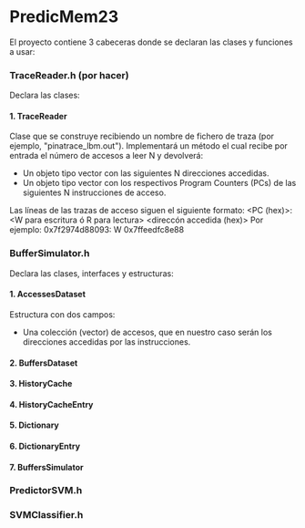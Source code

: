 # PredicMem23

El proyecto contiene 3 cabeceras donde se declaran las clases y funciones a usar:

### TraceReader.h (por hacer)

Declara las clases:

#### 1. TraceReader

Clase que se construye recibiendo un nombre de fichero de traza (por ejemplo, "pinatrace_lbm.out").
Implementará un método el cual recibe por entrada el número de accesos a leer N y devolverá:
- Un objeto tipo vector<long> con las siguientes N direcciones accedidas.
- Un objeto tipo vector<long> con los respectivos Program Counters (PCs) de las siguientes N instrucciones de acceso.
  
Las líneas de las trazas de acceso siguen el siguiente formato:
  <PC (hex)>: <W para escritura ó R para lectura> <direccón accedida (hex)> 
Por ejemplo:
    0x7f2974d88093: W 0x7ffeedfc8e88
    
    
### BufferSimulator.h

Declara las clases, interfaces y estructuras:

#### 1. AccessesDataset
    
Estructura con dos campos: 
- Una colección (vector<A>) de accesos, que en nuestro caso serán los direcciones accedidas por las instrucciones.
    
#### 2. BuffersDataset
    
#### 3. HistoryCache
    
#### 4. HistoryCacheEntry
    
#### 5. Dictionary
  
#### 6. DictionaryEntry
    
#### 7. BuffersSimulator
  
    
### PredictorSVM.h
    
### SVMClassifier.h
